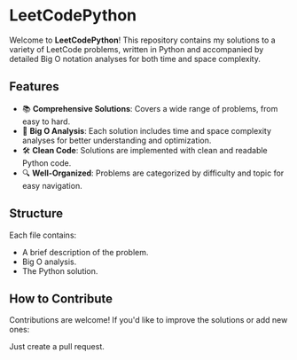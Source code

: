 # LeetCodePython

Welcome to **LeetCodePython**! This repository contains my solutions to a variety of LeetCode problems, written in Python and accompanied by detailed Big O notation analyses for both time and space complexity.  

## Features

- 📚 **Comprehensive Solutions**: Covers a wide range of problems, from easy to hard.
- 🧠 **Big O Analysis**: Each solution includes time and space complexity analyses for better understanding and optimization.
- 🛠️ **Clean Code**: Solutions are implemented with clean and readable Python code.
- 🔍 **Well-Organized**: Problems are categorized by difficulty and topic for easy navigation.

## Structure

Each file contains:
- A brief description of the problem.
- Big O analysis.
- The Python solution.


## How to Contribute
Contributions are welcome! If you'd like to improve the solutions or add new ones:

Just create a pull request.
